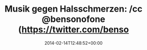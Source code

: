 ---
retweeted: false
source: <a href="http://twitter.com" rel="nofollow">Twitter Web Client</a>
entities:
  hashtags: []
  symbols: []
  user_mentions:
  - name: Matthias Gieselmann
    screen_name: bildlich
    indices:
    - '67'
    - '76'
    id_str: '24895329'
    id: '24895329'
  - name: depone
    screen_name: depone
    indices:
    - '77'
    - '84'
    id_str: '5008851'
    id: '5008851'
  - name: Gerd Böttler
    screen_name: gerdoblaster
    indices:
    - '85'
    - '98'
    id_str: '170259048'
    id: '170259048'
  - name: Marc Böttler
    screen_name: marcshark
    indices:
    - '99'
    - '109'
    id_str: '15440623'
    id: '15440623'
  urls:
  - url: http://t.co/kziICp8ZQX
    expanded_url: http://open.spotify.com/track/1gLkCWgxGQVoIoAKM4iWPb
    display_url: open.spotify.com/track/1gLkCWgx…
    indices:
    - '27'
    - '49'
display_text_range:
- '0'
- '109'
favorite_count: '1'
id_str: '434308257872482304'
truncated: false
retweet_count: '0'
id: '434308257872482304'
possibly_sensitive: false
created_at: Fri Feb 14 12:48:52 +0000 2014
favorited: false
full_text: 'Musik gegen Halsschmerzen:  /cc [@bensonofone](https://twitter.com/bensonofone)
  [@bildlich](https://twitter.com/bildlich) [@depone](https://twitter.com/depone)
  [@gerdoblaster](https://twitter.com/gerdoblaster) [@marcshark](https://twitter.com/marcshark)'
lang: de
quote_url: http://open.spotify.com/track/1gLkCWgxGQVoIoAKM4iWPb
tags:
- pesos/twitter
date: '2014-02-14T12:48:52+00:00'
src: https://twitter.com/bascht/status/434308257872482304
original_url: https://twitter.com/bascht/status/434308257872482304
type: twitter_tweet
text: 'Musik gegen Halsschmerzen:  /cc [@bensonofone](https://twitter.com/bensonofone)
  [@bildlich](https://twitter.com/bildlich) [@depone](https://twitter.com/depone)
  [@gerdoblaster](https://twitter.com/gerdoblaster) [@marcshark](https://twitter.com/marcshark)'
title: 'Musik gegen Halsschmerzen:  /cc @bensonofone (https://twitter.com/benso'

---